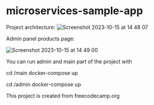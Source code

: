 # microservices-sample-app

Project architecture:
![Screenshot 2023-10-15 at 14 48 07](https://github.com/alpcansoydas/microservices-sample-app/assets/48163702/4c68592f-dae4-4459-a7ee-33e86bda7e55)


Admin panel products page:

![Screenshot 2023-10-15 at 14 49 00](https://github.com/alpcansoydas/microservices-sample-app/assets/48163702/a43f4b90-f4f5-48d4-a711-a262a5dda8d5)

You can run admin and main part of the project with

cd /main
docker-compose up

cd /admin
docker-compose up

This project is created from freecodecamp.org
